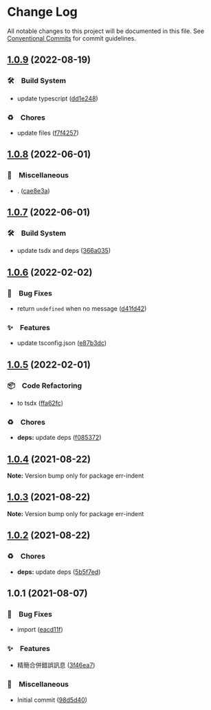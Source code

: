 # Change Log

All notable changes to this project will be documented in this file.
See [Conventional Commits](https://conventionalcommits.org) for commit guidelines.

## [1.0.9](https://github.com/bluelovers/ws-error/compare/err-indent@1.0.8...err-indent@1.0.9) (2022-08-19)


### 🛠　Build System

* update typescript ([dd1e248](https://github.com/bluelovers/ws-error/commit/dd1e248d7eee3e10a30c127c8219f0e39a9b503a))


### ♻️　Chores

* update files ([f7f4257](https://github.com/bluelovers/ws-error/commit/f7f425709c7c03e5d62142b74a045647e0c3babd))





## [1.0.8](https://github.com/bluelovers/ws-error/compare/err-indent@1.0.7...err-indent@1.0.8) (2022-06-01)


### 🔖　Miscellaneous

* . ([cae8e3a](https://github.com/bluelovers/ws-error/commit/cae8e3ad6e9872ea87156cb8fa4da7ab83229a10))





## [1.0.7](https://github.com/bluelovers/ws-error/compare/err-indent@1.0.6...err-indent@1.0.7) (2022-06-01)


### 🛠　Build System

* update tsdx and deps ([366a035](https://github.com/bluelovers/ws-error/commit/366a03526bb03025b0b253b8bc96b6694fd8b6d6))





## [1.0.6](https://github.com/bluelovers/ws-error/compare/err-indent@1.0.5...err-indent@1.0.6) (2022-02-02)


### 🐛　Bug Fixes

* return `undefined` when no message ([d41fd42](https://github.com/bluelovers/ws-error/commit/d41fd422a5784390eac93780f304646266b69e2f))


### ✨　Features

* update tsconfig.json ([e87b3dc](https://github.com/bluelovers/ws-error/commit/e87b3dca318070a92d027512121e9d9f8613de01))





## [1.0.5](https://github.com/bluelovers/ws-error/compare/err-indent@1.0.4...err-indent@1.0.5) (2022-02-01)


### 📦　Code Refactoring

* to tsdx ([ffa62fc](https://github.com/bluelovers/ws-error/commit/ffa62fc0441a5e8c8e9a6340fa943e00bdd8471f))


### ♻️　Chores

* **deps:** update deps ([f085372](https://github.com/bluelovers/ws-error/commit/f085372fd45d669d5a2bafd8664cb5b1013f6ac2))





## [1.0.4](https://github.com/bluelovers/ws-error/compare/err-indent@1.0.3...err-indent@1.0.4) (2021-08-22)

**Note:** Version bump only for package err-indent





## [1.0.3](https://github.com/bluelovers/ws-error/compare/err-indent@1.0.2...err-indent@1.0.3) (2021-08-22)

**Note:** Version bump only for package err-indent





## [1.0.2](https://github.com/bluelovers/ws-error/compare/err-indent@1.0.1...err-indent@1.0.2) (2021-08-22)


### ♻️　Chores

* **deps:** update deps ([5b5f7ed](https://github.com/bluelovers/ws-error/commit/5b5f7ed734de2f0b95e352a01cb2e7b2fa97eea1))





## 1.0.1 (2021-08-07)


### 🐛　Bug Fixes

* import ([eacd11f](https://github.com/bluelovers/ws-error/commit/eacd11fd789c5557d2003ef4aefaf7f51fd26f0c))


### ✨　Features

* 精簡合併錯誤訊息 ([3f46ea7](https://github.com/bluelovers/ws-error/commit/3f46ea7b27ac3fec170cfbd3c89201e4fa3efbdc))


### 🔖　Miscellaneous

* Initial commit ([98d5d40](https://github.com/bluelovers/ws-error/commit/98d5d40f8a02a61e0a7c3a11d12c43f7fe4e9374))

